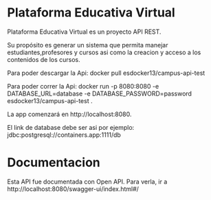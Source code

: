 # Plataforma Educativa Virtual

Plataforma Educativa Virtual es un proyecto API REST.

Su propósito es generar un sistema que permita manejar estudiantes,profesores y cursos asi como la creacion y acceso a los contenidos de los cursos.

Para poder descargar la Api:
docker pull esdocker13/campus-api-test

Para poder correr la Api:
docker run -p 8080:8080 -e DATABASE_URL=database -e DATABASE_PASSWORD=password esdocker13/campus-api-test .

La app comenzará en http://localhost:8080.

El link de database debe ser asi por ejemplo:
jdbc:postgresql://containers.app:1111/db 


# Documentacion 

Esta API fue documentada con Open API. Para verla, ir a 
http://localhost:8080/swagger-ui/index.html#/